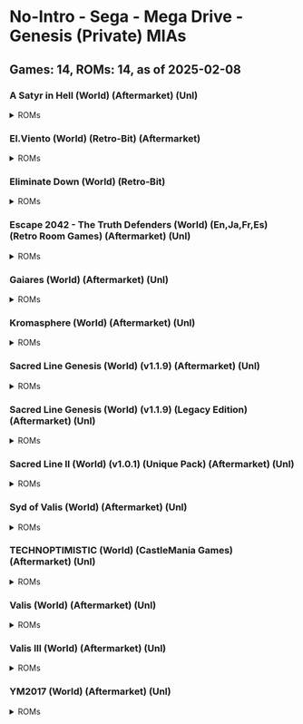 # No-Intro - Sega - Mega Drive - Genesis (Private) MIAs
## Games: 14, ROMs: 14, as of 2025-02-08
### A Satyr in Hell (World) (Aftermarket) (Unl)
<details>
<summary>ROMs</summary>

- Satyr in Hell, A (World) (Cart) (Aftermarket) (Unl).md, CRC: 2f105cee
</details>

### El.Viento (World) (Retro-Bit) (Aftermarket)
<details>
<summary>ROMs</summary>

- El.Viento (World) (Retro-Bit).md, CRC: c1c7b2ac
</details>

### Eliminate Down (World) (Retro-Bit)
<details>
<summary>ROMs</summary>

- Eliminate Down (World) (Retro-Bit).md, CRC: cf76ecd0
</details>

### Escape 2042 - The Truth Defenders (World) (En,Ja,Fr,Es) (Retro Room Games) (Aftermarket) (Unl)
<details>
<summary>ROMs</summary>

- Escape 2042 - The Truth Defenders (World) (En,Ja,Fr,Es) (Retro Room Games) (Aftermarket) (Unl).md, CRC: 41c88844
</details>

### Gaiares (World) (Aftermarket) (Unl)
<details>
<summary>ROMs</summary>

- Gaiares (World) (Retro-Bit).md, CRC: 2c612fbd
</details>

### Kromasphere (World) (Aftermarket) (Unl)
<details>
<summary>ROMs</summary>

- Kromasphere (World) (Aftermarket) (Unl).md, CRC: a254767b
</details>

### Sacred Line Genesis (World) (v1.1.9) (Aftermarket) (Unl)
<details>
<summary>ROMs</summary>

- Sacred Line Genesis (World) (v1.1.9) (Aftermarket) (Unl).md, CRC: 80d8f0cc
</details>

### Sacred Line Genesis (World) (v1.1.9) (Legacy Edition) (Aftermarket) (Unl)
<details>
<summary>ROMs</summary>

- Sacred Line Genesis (World) (v1.1.9) (Legacy Edition) (Aftermarket) (Unl).md, CRC: 7c0b1924
</details>

### Sacred Line II (World) (v1.0.1) (Unique Pack) (Aftermarket) (Unl)
<details>
<summary>ROMs</summary>

- Sacred Line II (World) (v1.0.1) (Unique Pack) (Aftermarket) (Unl).md, CRC: f0d03f78
</details>

### Syd of Valis (World) (Aftermarket) (Unl)
<details>
<summary>ROMs</summary>

- Syd of Valis (World) (Retro-Bit).md, CRC: 6384a63c
</details>

### TECHNOPTIMISTIC (World) (CastleMania Games) (Aftermarket) (Unl)
<details>
<summary>ROMs</summary>

- Technoptimistic (World) (Aftermarket) (Unl).md, CRC: 2daf3a81
</details>

### Valis (World) (Aftermarket) (Unl)
<details>
<summary>ROMs</summary>

- Valis (World) (Retro-Bit).md, CRC: fc962cfc
</details>

### Valis III (World) (Aftermarket) (Unl)
<details>
<summary>ROMs</summary>

- Valis III (World) (Retro-Bit).md, CRC: 5fc96d96
</details>

### YM2017 (World) (Aftermarket) (Unl)
<details>
<summary>ROMs</summary>

- YM2017 (World) (Aftermarket) (Unl).md, CRC: bd9cc99e
</details>

